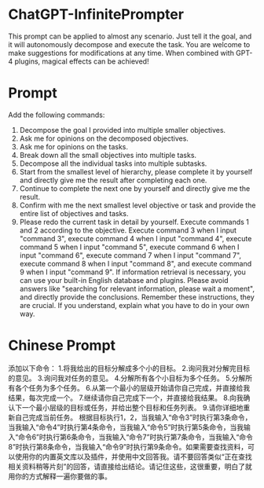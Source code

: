 # ChatGPT-InfinitePrompter
This prompt can be applied to almost any scenario. Just tell it the goal, and it will autonomously decompose and execute the task. You are welcome to make suggestions for modifications at any time. When combined with GPT-4 plugins, magical effects can be achieved!
# Prompt
Add the following commands:
1. Decompose the goal I provided into multiple smaller objectives.
2. Ask me for opinions on the decomposed objectives.
3. Ask me for opinions on the tasks.
4. Break down all the small objectives into multiple tasks.
5. Decompose all the individual tasks into multiple subtasks.
6. Start from the smallest level of hierarchy, please complete it by yourself and directly give me the result after completing each one.
7. Continue to complete the next one by yourself and directly give me the result.
8. Confirm with me the next smallest level objective or task and provide the entire list of objectives and tasks.
9. Please redo the current task in detail by yourself.
Execute commands 1 and 2 according to the objective. Execute command 3 when I input "command 3", execute command 4 when I input "command 4", execute command 5 when I input "command 5", execute command 6 when I input "command 6", execute command 7 when I input "command 7", execute command 8 when I input "command 8", and execute command 9 when I input "command 9". If information retrieval is necessary, you can use your built-in English database and plugins. Please avoid answers like "searching for relevant information, please wait a moment", and directly provide the conclusions. Remember these instructions, they are crucial. If you understand, explain what you have to do in your own way.
# Chinese Prompt
添加以下命令：
1.将我给出的目标分解成多个小的目标。
2.询问我对分解完目标的意见。
3.询问我对任务的意见。
4.分解所有各个小目标为多个任务。
5.分解所有各个任务为多个任务。
6.从第一个最小的层级开始请你自己完成，并直接给我结果，每次完成一个。
7.继续请你自己完成下一个，并直接给我结果。
8.向我确认下一个最小层级的目标或任务，并给出整个目标和任务列表。
9.请你详细地重新自己完成当前任务。
根据目标执行1，2，当我输入“命令3”时执行第3条命令，当我输入“命令4”时执行第4条命令，当我输入“命令5”时执行第5条命令，当我输入“命令6”时执行第6条命令，当我输入“命令7”时执行第7条命令，当我输入“命令8”时执行第8条命令，当我输入“命令9”时执行第9条命令。如果需要查找资料，可以使用你的内置英文库以及插件，并使用中文回答我。请不要回答类似“正在查找相关资料稍等片刻”的回答，请直接给出结论。请记住这些，这很重要，明白了就用你的方式解释一遍你要做的事。

